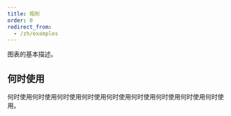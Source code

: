 ```yaml
---
title: 矩形
order: 0
redirect_from:
  - /zh/examples
---
```


图表的基本描述。

## 何时使用

何时使用何时使用何时使用何时使用何时使用何时使用何时使用何时使用何时使用。
